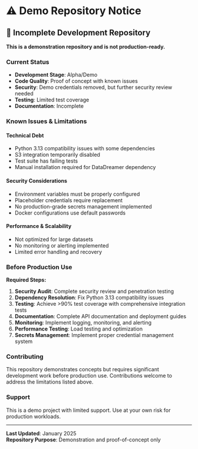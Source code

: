 # ⚠️ Demo Repository Notice

## 🚧 Incomplete Development Repository

**This is a demonstration repository and is not production-ready.**

### Current Status
- **Development Stage**: Alpha/Demo
- **Code Quality**: Proof of concept with known issues
- **Security**: Demo credentials removed, but further security review needed
- **Testing**: Limited test coverage
- **Documentation**: Incomplete

### Known Issues & Limitations

#### Technical Debt
- Python 3.13 compatibility issues with some dependencies
- S3 integration temporarily disabled
- Test suite has failing tests
- Manual installation required for DataDreamer dependency

#### Security Considerations
- Environment variables must be properly configured
- Placeholder credentials require replacement
- No production-grade secrets management implemented
- Docker configurations use default passwords

#### Performance & Scalability
- Not optimized for large datasets
- No monitoring or alerting implemented
- Limited error handling and recovery

### Before Production Use

**Required Steps:**
1. **Security Audit**: Complete security review and penetration testing
2. **Dependency Resolution**: Fix Python 3.13 compatibility issues
3. **Testing**: Achieve >90% test coverage with comprehensive integration tests
4. **Documentation**: Complete API documentation and deployment guides
5. **Monitoring**: Implement logging, monitoring, and alerting
6. **Performance Testing**: Load testing and optimization
7. **Secrets Management**: Implement proper credential management system

### Contributing

This repository demonstrates concepts but requires significant development work before production use. Contributions welcome to address the limitations listed above.

### Support

This is a demo project with limited support. Use at your own risk for production workloads.

---

**Last Updated**: January 2025  
**Repository Purpose**: Demonstration and proof-of-concept only